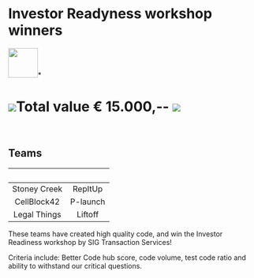 # Investor Readyness workshop winners

<img src="https://bettercodehub.com/edge/badge/Blockchaingers/BlockchainHackaton?branch=master" height="60"/>*


# <img src="https://avatars0.githubusercontent.com/ml/246?s=140&v=4" />Total value € 15.000,-- <img src="https://avatars0.githubusercontent.com/ml/246?s=140&v=4" />
<br />

## __Teams__

| &nbsp;|&nbsp; |
| :---: | :---: |
| Stoney Creek | RepItUp |
| CellBlock42 | P-launch |
| Legal Things | Liftoff |

These teams have created high quality code, and win the Investor Readiness workshop by SIG Transaction Services!

Criteria include: Better Code hub score, code volume, test code ratio and ability to withstand our critical questions.
